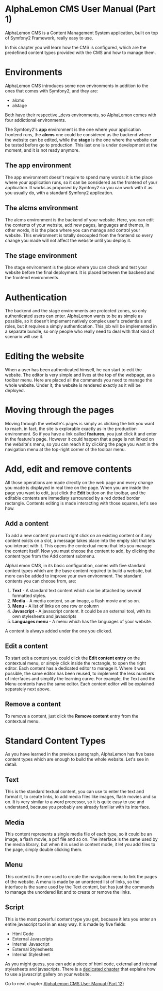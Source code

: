 # AlphaLemon CMS User Manual (Part 1)
AlphaLemon CMS is a Content Management System application, built on top of Symfony2 Framework, really easy to use.

In this chapter you will learn how the CMS is configured, which are the predefined content types provided with the CMS and how to manage them.

# Environments
AlphaLemon CMS introduces some new environments in addition to the ones that comes with Symfony2, and they are:

- alcms
- alstage

Both have their respective _devs environments, so AlphaLemon comes with four addictional environments.

The Symfony2's **app** environment is the one where your application frontend runs, the **alcms** one could be considered as the backend where the website can be edited, while the **stage** is the one where the website can be tested before go to production. This last one is under development at the moment, and it is not ready anymore.

## The app environment
The app environment doesn't require to spend many words: it is the place where your application runs, so it can be considered as the frontend of your application. It works as proposed by Symfony2 so you can work with it as you usually do, with a standard Symfony2 application.

## The alcms environment
The alcms environment is the backend of your website. Here, you can edit the contents of your website, add new pages, languages and themes, in other words, it is the place where you can manage and control your website. This environment is totally decoupled from the frontend so every change you made will not affect the website until you deploy it.

## The stage environment
The stage environment is the place where you can check and test your website before the final deployment. It is placed between the backend and the frontend environments.

# Authentication
The backend and the stage environments are protected zones, so only authenticated users can enter. AlphaLemon wants to be as simple as possible, so it
doesn't implement natively complex user's credentials and roles, but it requires a simply authentication. This job will be implemented in a separate bundle, so only people who really need to deal with that kind of scenario will use it.

# Editing the website
When a user has been authenticated himself, he can start to edit the website. The editor is very simple and lives at the top of the webpage, as
a toolbar menu. Here are placed all the commands you need to manage the whole website. Under it, the website is rendered exactly as it will be deployed.

# Moving through the pages
Moving through the website's pages is simply as clicking the link you want to reach, in fact, the site is explorable exactly as in the production environment. So if you have a link called **features**, you just click it and enter in the feature's page. However it could happen that a page is not linked on the website's menu, so you can reach it by clicking the page you want in the navigation menu at the top-right corner of the toolbar menu.

# Add, edit and remove contents
All those operations are made directly on the web page and every change you made is displayed in real time on the page. When you are inside the page you want to edit, just click the **Edit** button on the toolbar, and the editable contents are immediaty surrounded by a red dotted border rectangle. Contents editing is made interacting with those squares, let's see how.

## Add a content
To add a new content you must right click on an existing content or if any content exists on a slot, a message takes place into the empty slot that lets you interact with it. This opens the contextual menu that lets you manage the content itself. Now you must choose the content to add, by clicking the content type from the Add content submenu.

AlphaLemon CMS, in its basic configuration, comes with five standard content types which are the base content required to build a website, but more can be added to improve your own environment. The standard contents you can choose from, are:

1. **Text** - A standard text content which can be attached by several formatted styles.
2. **Media** - A media content, so an image, a flash movie and so on.
3. **Menu** - A list of links on one row or column
4. **Javascript** - A javascript content. It could be an external tool, with its own stylesheets and javascripts
5. **Languages menu** - A menu which has the languages of your website.

A content is always added under the one you clicked.

## Edit a content
To start edit a content you could click the **Edit content entry** on the contextual menu, or simply click inside the rectangle, to open the right editor. Each content has a dedicated editor to manage it. Where it was possible, the same editor has been reused, to implement the less numbers of interfaces and simplify the learning curve. For example, the Text and the Menu contents have the same editor. Each content editor will be explained separately next above.

## Remove a content
To remove a content, just click the **Remove content** entry from the contextual menu.

# Standard Content Types
As you have learned in the previous paragraph, AlphaLemon has five base content types which are enough to build the whole website. Let's see in detail.

## Text
This is the standard textual content, you can use to enter the text and format it, to create links, to add media files like images, flash movies and so on. It is very similar to a word processor, so it is quite easy to use and understand, because you probably are already familiar with its interface.

## Media
This content represents a single media file of each type, so it could be an image, a flash movie, a pdf file and so on. The interface is the same used by the media library, but when it is used in content mode, it let you add files to the page, simply double clicking them.

## Menu
This content is the one used to create the navigation menu to link the pages of the website. A menu is made by an unordered list of links, so the interface is the same used by the Text content, but has just the commands to manage the unordered list and to create or remove the links.

## Script
This is the most powerful content type you get, because it lets you enter an entire javascript tool in an easy way. It is made by five fields:

- Html Code
- External Javascripts
- Internal Javascript
- External Stylesheets
- Internal Stylesheet

As you might guess, you can add a piece of html code, external and internal stylesheets and javascripts. There is a [dedicated chapter](how-to-add-an-external-javascript-tool) that explains how to use a javascript gallery on your website.

Go to next chapter [AlphaLemon CMS User Manual (Part 12)](user-manual-part-2)
